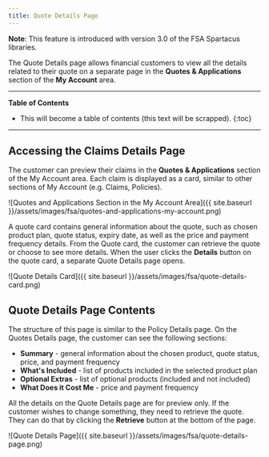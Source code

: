 ```yaml
---
title: Quote Details Page
---
```


**Note**: This feature is introduced with version 3.0 of the FSA Spartacus libraries.

The Quote Details page allows financial customers to view all the details related to their quote on a separate page in the **Quotes & Applications** section of the **My Account** area.

***

**Table of Contents**

- This will become a table of contents (this text will be scrapped).
{:toc}

***

## Accessing the Claims Details Page

The customer can preview their claims in the **Quotes & Applications** section of the My Account area. Each claim is displayed as a card, similar to other sections of My Account (e.g. Claims, Policies). 

![Quotes and Applications Section in the My Account Area]({{ site.baseurl }}/assets/images/fsa/quotes-and-applications-my-account.png)  

A quote card contains general information about the quote, such as chosen product plan, quote status, expiry date, as well as the price and payment frequency details. From the Quote card, the customer can retrieve the quote or choose to see more details. When the user clicks the **Details** button on the quote card, a separate Quote Details page opens. 

![Quote Details Card]({{ site.baseurl }}/assets/images/fsa/quote-details-card.png)  


## Quote Details Page Contents

The structure of this page is similar to the Policy Details page. On the Quotes Details page, the customer can see the following sections:
- **Summary** - general information about the chosen product, quote status, price, and payment frequency  
- **What's Included** - list of products included in the selected product plan
- **Optional Extras** - list of optional products (included and not included)
- **What Does it Cost Me** - price and payment frequency  

All the details on the Quote Details page are for preview only. If the customer wishes to change something, they need to retrieve the quote. They can do that by clicking the **Retrieve** button at the bottom of the page.

![Quote Details Page]({{ site.baseurl }}/assets/images/fsa/quote-details-page.png)
